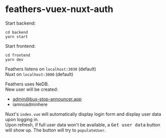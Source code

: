 # feathers-vuex-nuxt-auth

Start backend:
```
cd backend
yarn start
```

Start frontend:
```
cd frontend
yarn dev
```

Feathers listens on `localhost:3030` (default)  
Nuxt on `localhost:3000` (default)

Feathers uses NeDB.  
New user will be created:
- admin@bus-stop-announcer.app
- iamnoadminhere

Nuxt's `index.vue` will automatically display login form and display user data upon logging in.  
Upon refresh, if full user data won't be available, a <kbd>Get user data</kbd> button will show up. The button will try to `populateUser`.
